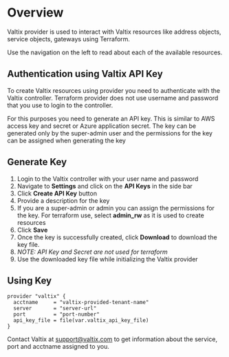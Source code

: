 # Overview

Valtix provider is used to interact with Valtix resources like address objects,
service objects, gateways using Terraform. 

Use the navigation on the left to read about each of the available resources.

## Authentication using Valtix API Key

To create Valtix resources using provider you need to authenticate with the Valtix controller. Terraform provider does not use username and password that you use to login to the controller.

For this purposes you need to generate an API key. This is similar to AWS access key and secret or Azure application secret.
The key can be generated only by the super-admin user and the permissions for the key can be assigned when generating the key

## Generate Key

1. Login to the Valtix controller with your user name and password
1. Navigate to **Settings** and click on the **API Keys** in the side bar
1. Click **Create API Key** button
1. Provide a description for the key
1. If you are a super-admin or admin you can assign the permissions for the key. For terraform use, select **admin_rw** as it is used to create resources
1. Click **Save**
1. Once the key is successfully created, click **Download** to download the key file.
1. *NOTE: API Key and Secret are not used for terraform*
1. Use the downloaded key file while initializing the Valtix provider

## Using Key

```hcl
provider "valtix" {
  acctname     = "valtix-provided-tenant-name"
  server       = "server-url"
  port         = "port-number"
  api_key_file = file(var.valtix_api_key_file)
}
```

Contact Valtix at support@valtix.com to get information about the service, port and acctname assigned to you.
